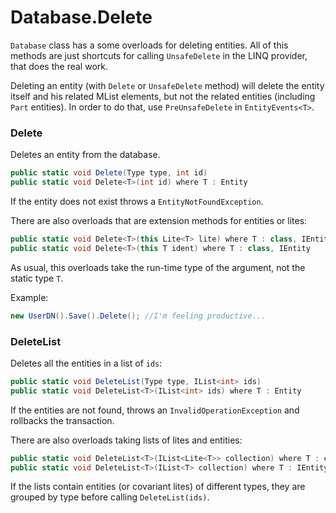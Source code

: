# Database.Delete

`Database` class has a some overloads for deleting entities. All of this methods are just shortcuts for calling `UnsafeDelete` in the LINQ provider, that does the real work.

Deleting an entity (with `Delete` or `UnsafeDelete` method) will delete the entity itself and his related MList elements, but not the related entities (including `Part` entities). In order to do that, use `PreUnsafeDelete` in `EntityEvents<T>`. 

### Delete

Deletes an entity from the database. 

```C#
public static void Delete(Type type, int id)
public static void Delete<T>(int id) where T : Entity
```

If the entity does not exist throws a `EntityNotFoundException`. 

There are also overloads that are extension methods for entities or lites:

```C#
public static void Delete<T>(this Lite<T> lite) where T : class, IEntity
public static void Delete<T>(this T ident) where T : class, IEntity
```

As usual, this overloads take the run-time type of the argument, not the static type `T`. 

Example: 

```C#
new UserDN().Save().Delete(); //I'm feeling productive...
```


### DeleteList

Deletes all the entities in a list of `ids`: 

```C#
public static void DeleteList(Type type, IList<int> ids)
public static void DeleteList<T>(IList<int> ids) where T : Entity
```

If the entities are not found, throws an `InvalidOperationException` and rollbacks the transaction. 

There are also overloads taking lists of lites and entities:

```C#
public static void DeleteList<T>(IList<Lite<T>> collection) where T : class, IEntity
public static void DeleteList<T>(IList<T> collection) where T : IEntity
```

If the lists contain entities (or covariant lites) of different types, they are grouped by type before calling `DeleteList(ids)`.

